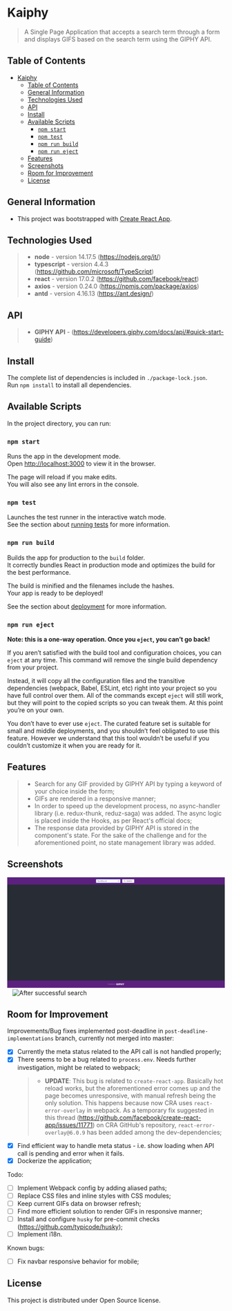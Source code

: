 # Kaiphy

> A Single Page Application that accepts a search term through a form and displays GIFS based on the search term using the GIPHY API.

## Table of Contents

- [Kaiphy](#kaiphy)
  - [Table of Contents](#table-of-contents)
  - [General Information](#general-information)
  - [Technologies Used](#technologies-used)
  - [API](#api)
  - [Install](#install)
  - [Available Scripts](#available-scripts)
    - [`npm start`](#npm-start)
    - [`npm test`](#npm-test)
    - [`npm run build`](#npm-run-build)
    - [`npm run eject`](#npm-run-eject)
  - [Features](#features)
  - [Screenshots](#screenshots)
  - [Room for Improvement](#room-for-improvement)
  - [License](#license)

## General Information

- This project was bootstrapped with [Create React App](https://github.com/facebook/create-react-app).

## Technologies Used

> - **node** - version 14.17.5 (https://nodejs.org/it/)
> - **typescript** - version 4.4.3 (https://github.com/microsoft/TypeScript)
> - **react** - version 17.0.2 (https://github.com/facebook/react)
> - **axios** - version 0.24.0 (https://npmjs.com/package/axios)
> - **antd** - version 4.16.13 (https://ant.design/)

## API

> - **GIPHY API** - (https://developers.giphy.com/docs/api/#quick-start-guide)

## Install

The complete list of dependencies is included in `./package-lock.json`.\
Run `npm install` to install all dependencies.

## Available Scripts

In the project directory, you can run:

### `npm start`

Runs the app in the development mode.\
Open [http://localhost:3000](http://localhost:3000) to view it in the browser.

The page will reload if you make edits.\
You will also see any lint errors in the console.

### `npm test`

Launches the test runner in the interactive watch mode.\
See the section about [running tests](https://facebook.github.io/create-react-app/docs/running-tests) for more information.

### `npm run build`

Builds the app for production to the `build` folder.\
It correctly bundles React in production mode and optimizes the build for the best performance.

The build is minified and the filenames include the hashes.\
Your app is ready to be deployed!

See the section about [deployment](https://facebook.github.io/create-react-app/docs/deployment) for more information.

### `npm run eject`

**Note: this is a one-way operation. Once you `eject`, you can’t go back!**

If you aren’t satisfied with the build tool and configuration choices, you can `eject` at any time. This command will remove the single build dependency from your project.

Instead, it will copy all the configuration files and the transitive dependencies (webpack, Babel, ESLint, etc) right into your project so you have full control over them. All of the commands except `eject` will still work, but they will point to the copied scripts so you can tweak them. At this point you’re on your own.

You don’t have to ever use `eject`. The curated feature set is suitable for small and middle deployments, and you shouldn’t feel obligated to use this feature. However we understand that this tool wouldn’t be useful if you couldn’t customize it when you are ready for it.

## Features

> - Search for any GIF provided by GIPHY API by typing a keyword of your choice inside the form;
> - GIFs are rendered in a responsive manner;
> - In order to speed up the development process, no async-handler library (i.e. redux-thunk, reduz-saga) was added. The async logic is placed inside the Hooks, as per React's official docs;
> - The response data provided by GIPHY API is stored in the component's state. For the sake of the challenge and for the aforementioned point, no state management library was added.

## Screenshots

![Before search](./src/resources/kaiphy_screenshot_1.png)&nbsp;&nbsp;
![After successful search](./src/resources/kaiphy_screenshot_2.png)

## Room for Improvement

Improvements/Bug fixes implemented post-deadline in `post-deadline-implementations` branch, currently not merged into master:

- [x] Currently the meta status related to the API call is not handled properly;
- [x] There seems to be a bug related to `process.env`. Needs further investigation, might be related to webpack;
  > - **UPDATE**:
        This bug is related to `create-react-app`. Basically hot reload works, but the aforementioned error comes up and the page becomes unresponsive, with manual refresh being the only solution.
        This happens because now CRA uses `react-error-overlay` in webpack.
        As a temporary fix suggested in this thread (https://github.com/facebook/create-react-app/issues/11771) on CRA GitHub's repository, `react-error-overlay@6.0.9` has been added among the dev-dependencies;
- [x] Find efficient way to handle meta status - i.e. show loading when API call is pending and error when it fails.
- [x] Dockerize the application;

Todo:

- [ ] Implement Webpack config by adding aliased paths;
- [ ] Replace CSS files and inline styles with CSS modules;
- [ ] Keep current GIFs data on browser refresh;
- [ ] Find more efficient solution to render GIFs in responsive manner;
- [ ] Install and configure `husky` for pre-commit checks (https://github.com/typicode/husky);
- [ ] Implement i18n.

Known bugs:

- [ ] Fix navbar responsive behavior for mobile;

## License

This project is distributed under Open Source license.
